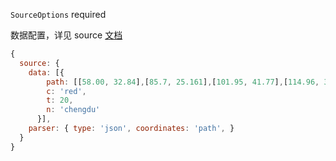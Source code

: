 `SourceOptions` required

数据配置，详见 source [文档](https://l7plot.antv.vision/zh/docs/api/source)

```js
{
  source: {
    data: [{
        path: [[58.00, 32.84],[85.7, 25.161],[101.95, 41.77],[114.96, 39.63],[117.421, 28.61]],
        c: 'red',
        t: 20,
        n: 'chengdu'
      }],
    parser: { type: 'json', coordinates: 'path', }
  }
}
```
